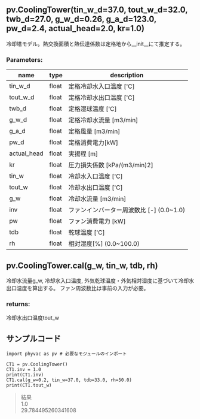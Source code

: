 ## pv.CoolingTower(tin_w_d=37.0, tout_w_d=32.0, twb_d=27.0, g_w_d=0.26, g_a_d=123.0, pw_d=2.4, actual_head=2.0, kr=1.0)
冷却塔モデル。熱交換面積と熱伝達係数は定格地から__init__にて推定する。
  
### Parameters:
|  name  |  type  | description |
| ---- | ---- | ---- |
|tin_w_d|float|定格冷却水入口温度 ['C]|
|tout_w_d|float|定格冷却水出口温度 ['C]|
|twb_d|float|定格湿球温度 ['C]|
|g_w_d|float|定格冷却水流量 [m3/min]|
|g_a_d|float|定格風量 [m3/min]|
|pw_d|float|定格消費電力[kW]|
|actual_head|float|実揚程 [m]|
|kr|float|圧力損失係数 [kPa/(m3/min)2]|
|tin_w|float|冷却水入口温度 ['C]|
|tout_w|float|冷却水出口温度 ['C]|
|g_w|float|冷却水流量 [m3/min]|
|inv|float|ファンインバーター周波数比 [-] (0.0~1.0)|
|pw|float|ファン消費電力 [kW]|
|tdb|float|乾球温度 ['C]|
|rh|float|相対湿度[%] (0.0~100.0)|
  
## pv.CoolingTower.cal(g_w, tin_w, tdb, rh)
冷却水流量g_w, 冷却水入口温度, 外気乾球温度・外気相対湿度に基づいて冷却水出口温度を算出する。
ファン周波数比は事前の入力が必要。
  
### returns:
冷却水出口温度tout_w
  
## サンプルコード  
```
import phyvac as pv # 必要なモジュールのインポート

CT1 = pv.CoolingTower()
CT1.inv = 1.0
print(CT1.inv)
CT1.cal(g_w=0.2, tin_w=37.0, tdb=33.0, rh=50.0)
print(CT1.tout_w)
```
> 結果  
> 1.0  
> 29.784495260341608  
  
